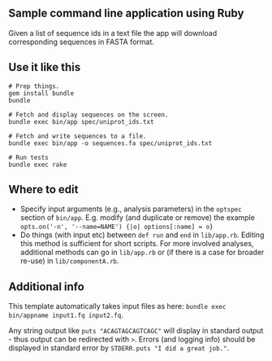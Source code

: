 Sample command line application using Ruby
------------------------------------------

Given a list of sequence ids in a text file the app will download corresponding
sequences in FASTA format.

## Use it like this

    # Prep things.
    gem install bundle
    bundle

    # Fetch and display sequences on the screen.
    bundle exec bin/app spec/uniprot_ids.txt

    # Fetch and write sequences to a file.
    bundle exec bin/app -o sequences.fa spec/uniprot_ids.txt

    # Run tests
    bundle exec rake

## Where to edit

* Specify input arguments (e.g., analysis parameters) in the `optspec` section of `bin/app`. E.g. modify (and duplicate or remove) the example `opts.on('-n', '--name=NAME') {|o| options[:name] = o}`
* Do things (with input etc) between `def run` and `end` in `lib/app.rb`. Editing this method is sufficient for short scripts. For more involved analyses, additional methods can go in `lib/app.rb` or (if there is a case for broader re-use) in `lib/componentA.rb`.

## Additional info

This template automatically takes input files as here: `bundle exec bin/appname input1.fq input2.fq`.

Any string output like  `puts "ACAGTAGCAGTCAGC"` will display in standard output - thus output can be redirected with `>`.
Errors (and logging info) should be displayed in standard error by `STDERR.puts "I did a great job."`.
